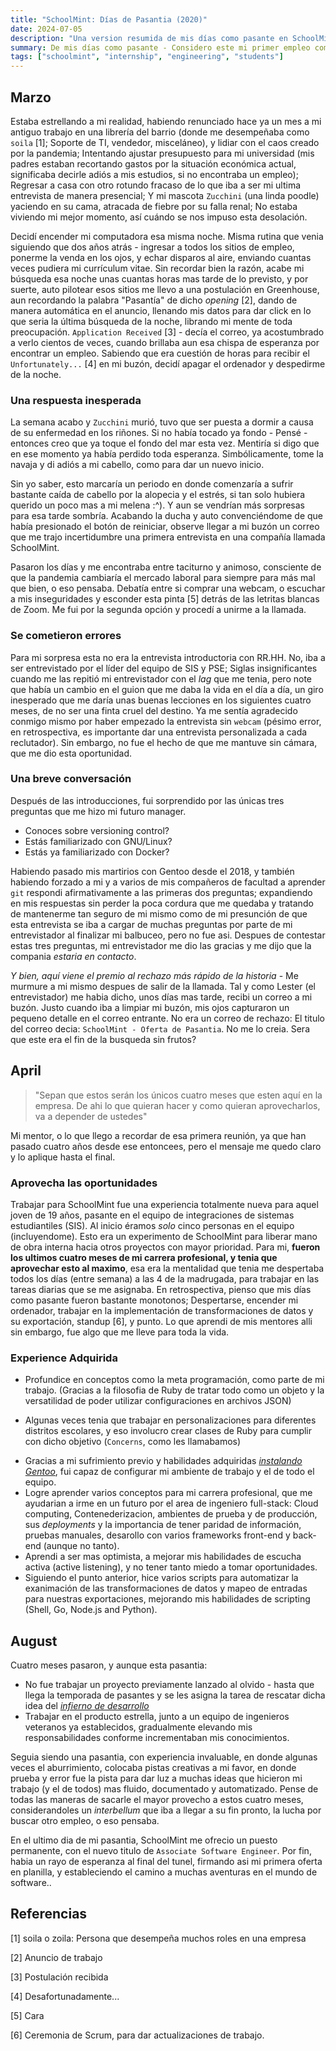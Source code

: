```yaml
---
title: "SchoolMint: Días de Pasantia (2020)"
date: 2024-07-05
description: "Una version resumida de mis días como pasante en SchoolMint - aquel trabajo que impulso mi carrera."
summary: De mis días como pasante - Considero este mi primer empleo como Ingeniero Informatico, a pesar de mi previa experiencia como Soporte de TI
tags: ["schoolmint", "internship", "engineering", "students"]
---
```

<!-- LTeX: language=es -->

## Marzo

Estaba estrellando a mi realidad, habiendo renunciado hace ya un mes a mi antiguo trabajo en una librería del barrio (donde me desempeñaba como `soila` [1]; Soporte de TI, vendedor, misceláneo), y lidiar con el caos creado por la pandemia; Intentando ajustar presupuesto para mi universidad (mis padres estaban recortando gastos por la situación económica actual, significaba decirle adiós a mis estudios, si no encontraba un empleo); Regresar a casa con otro rotundo fracaso de lo que iba a ser mi ultima entrevista de manera presencial; Y mi mascota `Zucchini` (una linda poodle) yaciendo en su cama, atracada de fiebre por su falla renal; No estaba viviendo mi mejor momento, así cuándo se nos impuso esta desolación.

Decidí encender mi computadora esa misma noche. Misma rutina que venia siguiendo que dos años atrás - ingresar a todos los sitios de empleo, ponerme la venda en los ojos, y echar disparos al aire, enviando cuantas veces pudiera mi currículum vitae. Sin recordar bien la razón, acabe mi búsqueda esa noche unas cuantas horas mas tarde de lo previsto, y por suerte, auto pilotear esos sitios me llevo a una postulación en Greenhouse, aun recordando la palabra "Pasantía" de dicho _opening_ [2], dando de manera automática en el anuncio, llenando mis datos para dar click en lo que seria la última búsqueda de la noche, librando mi mente de toda preocupación. `Application Received` [3] - decía el correo, ya acostumbrado a verlo cientos de veces, cuando brillaba aun esa chispa de esperanza por encontrar un empleo. Sabiendo que era cuestión de horas para recibir el `Unfortunately...` [4] en mi buzón, decidí apagar el ordenador y despedirme de la noche.

### Una respuesta inesperada

La semana acabo y `Zucchini` murió, tuvo que ser puesta a dormir a causa de su enfermedad en los riñones. Si no había tocado ya fondo - Pensé - entonces creo que ya toque el fondo del mar esta vez. Mentiría si digo que en ese momento ya había perdido toda esperanza. Simbólicamente, tome la navaja y di adiós a mi cabello, como para dar un nuevo inicio.

Sin yo saber, esto marcaría un periodo en donde comenzaría a sufrir bastante caída de cabello por la alopecia y el estrés, si tan solo hubiera querido un poco mas a mi melena :^). Y aun se vendrían más sorpresas para esa tarde sombría. Acabando la ducha y auto convenciéndome de que había presionado el botón de reiniciar, observe llegar a mi buzón un correo que me trajo incertidumbre una primera entrevista en una compañía llamada SchoolMint. 

Pasaron los días y me encontraba entre taciturno y animoso, consciente de que la pandemia cambiaría el mercado laboral para siempre para más mal que bien, o eso pensaba. Debatía entre si comprar una webcam, o escuchar a mis inseguridades y esconder esta pinta [5] detrás de las letritas blancas de Zoom. Me fui por la segunda opción y procedí a unirme a la llamada.

### Se cometieron errores

Para mi sorpresa esta no era la entrevista introductoria con RR.HH. No, iba a ser entrevistado por el líder del equipo de SIS y PSE; Siglas insignificantes cuando me las repitió mi entrevistador con el _lag_ que me tenia, pero note que había un cambio en el guion que me daba la vida en el día a día, un giro inesperado que me daría unas buenas lecciones en los siguientes cuatro meses, de no ser una finta cruel del destino. Ya me sentía agradecido conmigo mismo por haber empezado la entrevista sin `webcam` (pésimo error, en retrospectiva, es importante dar una entrevista personalizada a cada reclutador). Sin embargo, no fue el hecho de que me mantuve sin cámara, que me dio esta oportunidad.

### Una breve conversación

Después de las introducciones, fui sorprendido por las únicas tres preguntas que me hizo mi futuro manager.

* Conoces sobre versioning control?
* Estás familiarizado con GNU/Linux?
* Estás ya familiarizado con Docker?

Habiendo pasado mis martirios con Gentoo desde el 2018, y también habiendo forzado a mi y a varios de mis compañeros de facultad a aprender `git` respondi afirmativamente a las primeras dos preguntas; expandiendo en mis respuestas sin perder la poca cordura que me quedaba y tratando de mantenerme tan seguro de mi mismo como de mi presunción de que esta entrevista se iba a cargar de muchas preguntas por parte de mi entrevistador al finalizar mi balbuceo, pero no fue asi. Despues de contestar estas tres preguntas, mi entrevistador me dio las gracias y me dijo que la compania _estaria en contacto_.

_Y bien, aquí viene el premio al rechazo más rápido de la historia_ - Me murmure a mi mismo despues de salir de la llamada. Tal y como Lester (el entrevistador) me habia dicho, unos días mas tarde, recibi un correo a mi buzón. Justo cuando iba a limpiar mi buzón, mis ojos capturaron un pequeno detalle en el correo entrante. No era un correo de rechazo: El titulo del correo decia: `SchoolMint - Oferta de Pasantia`. No me lo creia. Sera que este era el fin de la busqueda sin frutos?

## April

> "Sepan que estos serán los únicos cuatro meses que esten aquí en la empresa. De ahi lo que quieran hacer y como quieran aprovecharlos, va a depender de ustedes"

Mi mentor, o lo que llego a recordar de esa primera reunión, ya que han pasado cuatro años desde ese entoncees, pero el mensaje me quedo claro y lo aplique hasta el final.

### Aprovecha las oportunidades

Trabajar para SchoolMint fue una experiencia totalmente nueva para aquel joven de 19 años, pasante en el equipo de integraciones de sistemas estudiantiles (SIS). Al inicio éramos _solo_ cinco personas en el equipo (incluyendome). Esto era un experimento de SchoolMint para liberar mano de obra interna hacia otros proyectos con mayor prioridad. Para mi, __fueron los ultimos cuatro meses de mi carrera profesional, y tenia que aprovechar esto al maximo__, esa era la mentalidad que tenia me despertaba todos los días (entre semana) a las 4 de la madrugada, para trabajar en las tareas diarias que se me asignaba. En retrospectiva, pienso que mis días como pasante fueron bastante monotonos; Despertarse, encender mi ordenador, trabajar en la implementación de transformaciones de datos y su exportación, standup [6], y punto. Lo que aprendi de mis mentores alli sin embargo, fue algo que me lleve para toda la vida.

### Experience Adquirida

* Profundice en conceptos como la meta programación, como parte de mi trabajo. (Gracias a la filosofia de Ruby de tratar todo como un objeto y la versatilidad de poder utilizar configuraciones en archivos JSON)
- Algunas veces tenia que trabajar en personalizaciones para diferentes distritos escolares, y eso involucro crear clases de Ruby para cumplir con dicho objetivo (`Concerns`, como les llamabamos)
* Gracias a mi sufrimiento previo y habilidades adquiridas [_instalando Gentoo_](https://wiki.gentoo.org/wiki/Handbook:Main_Page), fui capaz de configurar mi ambiente de trabajo y el de todo el equipo.
* Logre aprender varios conceptos para mi carrera profesional, que me ayudarian a irme en un futuro por el area de ingeniero full-stack: Cloud computing, Contenederizacion, ambientes de prueba y de producción, sus _deployments_ y la importancia de tener paridad de información, pruebas manuales, desarollo con varios frameworks front-end y back-end (aunque no tanto).
* Aprendi a ser mas optimista, a mejorar mis habilidades de escucha activa (active listening), y no tener tanto miedo a tomar oportunidades.
* Siguiendo el punto anterior, hice varios scripts para automatizar la exanimación de las transformaciones de datos y mapeo de entradas para nuestras exportaciones, mejorando mis habilidades de scripting (Shell, Go, Node.js and Python).

## August

Cuatro meses pasaron, y aunque esta pasantia:
* No fue trabajar un proyecto previamente lanzado al olvido - hasta que llega la temporada de pasantes y se les asigna la tarea de rescatar dicha idea del [_infierno de desarrollo_](https://www.studiobinder.com/blog/what-is-development-hell-definition/)
* Trabajar en el producto estrella, junto a un equipo de ingenieros veteranos ya establecidos, gradualmente elevando mis responsabilidades conforme incrementaban mis conocimientos.

Seguia siendo una pasantia, con experiencia invaluable, en donde algunas veces el aburrimiento, colocaba pistas creativas a mi favor, en donde prueba y error fue la pista para dar luz a muchas ideas que hicieron mi trabajo (y el de todos) mas fluido, documentado y automatizado. Pense de todas las maneras de sacarle el mayor provecho a estos cuatro meses, considerandoles un _interbellum_ que iba a llegar a su fin pronto, la lucha por buscar otro empleo, o eso pensaba.

En el ultimo dia de mi pasantia, SchoolMint me ofrecio un puesto permanente, con el nuevo titulo de `Associate Software Engineer`. Por fin, habia un rayo de esperanza al final del tunel, firmando asi mi primera oferta en planilla, y estableciendo el camino a muchas aventuras en el mundo de software..

## Referencias

[1] soila o zoila: Persona que desempeña muchos roles en una empresa

[2] Anuncio de trabajo

[3] Postulación recibida

[4] Desafortunadamente...

[5] Cara

[6] Ceremonia de Scrum, para dar actualizaciones de trabajo.
